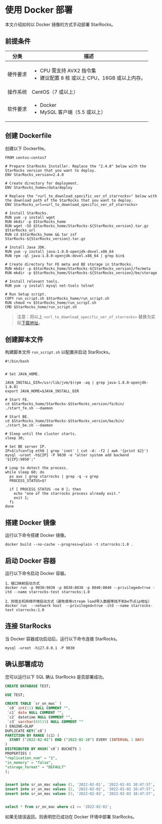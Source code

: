 # 使用 Docker 部署

本文介绍如何以 Docker 镜像的方式手动部署 StarRocks。

## 前提条件

|分类|描述|
|---------|--------|
|硬件要求|<ul><li>CPU 需支持 AVX2 指令集</li><li>建议配置 8 核 或以上 CPU，16GB 或以上内存。</li></ul>|
|操作系统|CentOS（7 或以上）|
|软件要求|<ul><li>Docker</li><li>MySQL 客户端（5.5 或以上）</li></ul>|

## 创建 Dockerfile

创建以下 Dockerfile。

```shell
FROM centos:centos7

# Prepare StarRocks Installer. Replace the "2.4.0" below with the StarRocks version that you want to deploy.
ENV StarRocks_version=2.4.0

# Create directory for deployment.
ENV StarRocks_home=/data/deploy

# Replace the "<url_to_download_specific_ver_of_starrocks>" below with the download path of the StarRocks that you want to deploy.
ENV StarRocks_url=<url_to_download_specific_ver_of_starrocks>

# Install StarRocks.
RUN yum -y install wget
RUN mkdir -p $StarRocks_home
RUN wget -SO $StarRocks_home/StarRocks-${StarRocks_version}.tar.gz  $StarRocks_url
RUN cd $StarRocks_home && tar zxf StarRocks-${StarRocks_version}.tar.gz

# Install Java JDK.
RUN yum -y install java-1.8.0-openjdk-devel.x86_64
RUN rpm -ql java-1.8.0-openjdk-devel.x86_64 | grep bin$

# Create directory for FE meta and BE storage in StarRocks.
RUN mkdir -p $StarRocks_home/StarRocks-${StarRocks_version}/fe/meta
RUN mkdir -p $StarRocks_home/StarRocks-${StarRocks_version}/be/storage

# Install relevant tools.
RUN yum -y install mysql net-tools telnet

# Run Setup script.
COPY run_script.sh $StarRocks_home/run_script.sh
RUN chmod +x $StarRocks_home/run_script.sh
CMD $StarRocks_home/run_script.sh
```

> 注意：将以上 `<url_to_download_specific_ver_of_starrocks>` 替换为实际[下载地址](https://www.mirrorship.cn/zh-CN/download)。

## 创建脚本文件

构建脚本文件 `run_script.sh` 以配置并启动 StarRocks。

```shell
#!/bin/bash


# Set JAVA_HOME.

JAVA_INSTALL_DIR=/usr/lib/jvm/$(rpm -aq | grep java-1.8.0-openjdk-1.8.0)
export JAVA_HOME=$JAVA_INSTALL_DIR

# Start FE.
cd $StarRocks_home/StarRocks-$StarRocks_version/fe/bin/
./start_fe.sh --daemon

# Start BE.
cd $StarRocks_home/StarRocks-$StarRocks_version/be/bin/
./start_be.sh --daemon

# Sleep until the cluster starts.
sleep 30;

# Set BE server IP.
IP=$(ifconfig eth0 | grep 'inet' | cut -d: -f2 | awk '{print $2}')
mysql -uroot -h${IP} -P 9030 -e "alter system add backend '${IP}:9050';"

# Loop to detect the process.
while sleep 60; do
  ps aux | grep starrocks | grep -q -v grep
  PROCESS_STATUS=$?

  if [ PROCESS_STATUS -ne 0 ]; then
    echo "one of the starrocks process already exit."
    exit 1;
  fi
done
```

## 搭建 Docker 镜像

运行以下命令搭建 Docker 镜像。

```shell
docker build --no-cache --progress=plain -t starrocks:1.0 .
```

## 启动 Docker 容器

运行以下命令启动 Docker 容器。

```shell
1、端口映射启动方式
docker run -p 9030:9030 -p 8030:8030 -p 8040:8040 --privileged=true -itd --name starrocks-test starrocks:1.0

2、同宿主机网络环境启动方式（避免使用stream load导入数据等找不到be节点ip地址）
docker run  --network host  --privileged=true -itd --name starrocks-test starrocks:1.0
```

## 连接 StarRocks

当 Docker 容器成功启动后，运行以下命令连接 StarRocks。

```shell
mysql -uroot -h127.0.0.1 -P 9030
```

## 确认部署成功

您可以运行以下 SQL 确认 StarRocks 是否部署成功。

```sql
CREATE DATABASE TEST;

USE TEST;

CREATE TABLE `sr_on_mac` (
 `c0` int(11) NULL COMMENT "",
 `c1` date NULL COMMENT "",
 `c2` datetime NULL COMMENT "",
 `c3` varchar(65533) NULL COMMENT ""
) ENGINE=OLAP 
DUPLICATE KEY(`c0`)
PARTITION BY RANGE (c1) (
  START ("2022-02-01") END ("2022-02-10") EVERY (INTERVAL 1 DAY)
)
DISTRIBUTED BY HASH(`c0`) BUCKETS 1 
PROPERTIES (
"replication_num" = "1",
"in_memory" = "false",
"storage_format" = "DEFAULT"
);


insert into sr_on_mac values (1, '2022-02-01', '2022-02-01 10:47:57', '111');
insert into sr_on_mac values (2, '2022-02-02', '2022-02-02 10:47:57', '222');
insert into sr_on_mac values (3, '2022-02-03', '2022-02-03 10:47:57', '333');


select * from sr_on_mac where c1 >= '2022-02-02';
```

如果无错误返回，则表明您已成功在 Docker 环境中部署 StarRocks。
